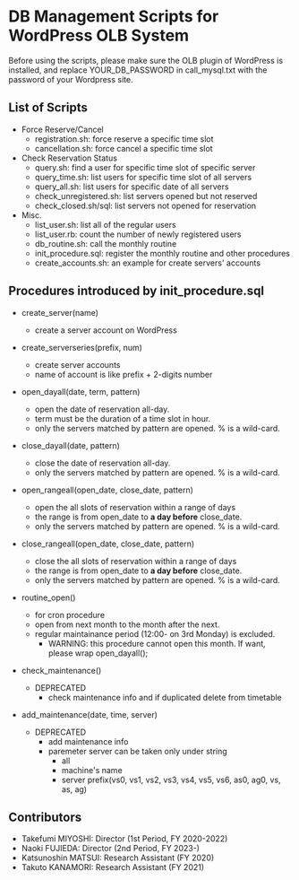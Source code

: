 # DB Management Scripts for WordPress OLB System

Before using the scripts, please make sure the OLB plugin of WordPress is installed,
and replace YOUR_DB_PASSWORD in call_mysql.txt with the password of your Wordpress site.

## List of Scripts

- Force Reserve/Cancel
  - registration.sh: force reserve a specific time slot
  - cancellation.sh: force cancel a specific time slot
- Check Reservation Status
  - query.sh: find a user for specific time slot of specific server
  - query_time.sh: list users for specific time slot of all servers
  - query_all.sh: list users for specific date of all servers
  - check_unregistered.sh: list servers opened but not reserved
  - check_closed.sh/sql: list servers not opened for reservation
- Misc.
  - list_user.sh: list all of the regular users
  - list_user.rb: count the number of newly registered users
  - db_routine.sh: call the monthly routine
  - init_procedure.sql: register the monthly routine and other procedures
  - create_accounts.sh: an example for create servers' accounts

## Procedures introduced by init_procedure.sql

- create_server(name)
  - create a server account on WordPress

- create_serverseries(prefix, num)
	- create server accounts
	- name of account is like prefix + 2-digits number

- open_dayall(date, term, pattern)
	- open the date of reservation all-day.
  - term must be the duration of a time slot in hour.
  - only the servers matched by pattern are opened. % is a wild-card.

- close_dayall(date, pattern)
  - close the date of reservation all-day.
  - only the servers matched by pattern are opened. % is a wild-card.

- open_rangeall(open_date, close_date, pattern)
  - open the all slots of reservation within a range of days
  - the range is from open_date to **a day before** close_date.
  - only the servers matched by pattern are opened. % is a wild-card.

- close_rangeall(open_date, close_date, pattern)
  - close the all slots of reservation within a range of days
  - the range is from open_date to **a day before** close_date.
  - only the servers matched by pattern are opened. % is a wild-card.

- routine_open()
	- for cron procedure
	- open from next month to the month after the next.
  - regular maintainance period (12:00- on 3rd Monday) is excluded.
	- WARNING: this procedure cannot open this month. If want, please wrap open\_dayall();

- check_maintenance() 
  - DEPRECATED
	- check maintenance info and if duplicated delete from timetable

- add_maintenance(date, time, server)
  - DEPRECATED
	- add maintenance info
	- paremeter server can be taken only under string
		- all
		- machine's name
		- server prefix(vs0, vs1, vs2, vs3, vs4, vs5, vs6, as0, ag0, vs, as, ag)

## Contributors

- Takefumi MIYOSHI: Director (1st Period, FY 2020-2022)
- Naoki FUJIEDA: Director (2nd Period, FY 2023-)
- Katsunoshin MATSUI: Research Assistant (FY 2020)
- Takuto KANAMORI: Research Assistant (FY 2021)
